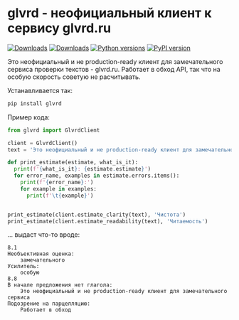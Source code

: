 # glvrd - неофициальный клиент к сервису glvrd.ru

[![Downloads](https://static.pepy.tech/badge/glvrd/month)](https://pepy.tech/project/glvrd)
[![Downloads](https://static.pepy.tech/badge/glvrd)](https://pepy.tech/project/glvrd)
[![Python versions](https://img.shields.io/pypi/pyversions/glvrd.svg)](https://pypi.python.org/pypi/glvrd)
[![PyPI version](https://badge.fury.io/py/glvrd.svg)](https://badge.fury.io/py/glvrd)

Это неофициальный и не production-ready клиент для замечательного сервиса проверки текстов - glvrd.ru. Работает в обход API, так что на особую скорость советую не расчитывать.

Устанавливается так:

```bash
pip install glvrd
```

Пример кода:

```python
from glvrd import GlvrdClient

client = GlvrdClient()
text = 'Это неофициальный и не production-ready клиент для замечательного сервиса проверки текстов - glvrd.ru. Работает в обход API, так что на особую скорость советую не расчитывать.'

def print_estimate(estimate, what_is_it):
  print(f'{what_is_it}: {estimate.estimate}')
  for error_name, examples in estimate.errors.items():
    print(f'{error_name}:')
    for example in examples:
      print(f'\t{example}')


print_estimate(client.estimate_clarity(text), 'Чистота')
print_estimate(client.estimate_readability(text), 'Читаемость')
```

... выдаст что-то вроде:

```
8.1
Необъективная оценка:
	замечательного
Усилитель:
	особую
8.8
В начале предложения нет глагола:
	Это неофициальный и не production-ready клиент для замечательного сервиса
Подозрение на парцелляцию:
	Работает в обход
```
